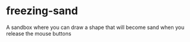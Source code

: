 # freezing-sand
A sandbox where you can draw a shape that will become sand when you release the mouse buttons
